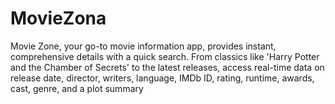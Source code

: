 # MovieZona
Movie Zone, your go-to movie information app, provides instant, comprehensive details with a quick search. From classics like 'Harry Potter and the Chamber of Secrets' to the latest releases, access real-time data on release date, director, writers, language, IMDb ID, rating, runtime, awards, cast, genre, and a plot summary
